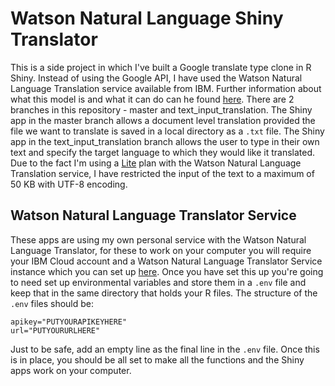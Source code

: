 # Watson Natural Language Shiny Translator

This is a side project in which I've built a Google translate type clone in R Shiny. Instead of using the Google API, I have used the Watson Natural Language Translation service available from IBM. Further information about what this model is and what it can do can he found [here](https://cloud.ibm.com/docs/language-translator?topic=language-translator-gettingstarted). There are 2 branches in this repository - master and text_input_translation. The Shiny app in the master branch allows a document level translation provided the file we want to translate is saved in a local directory as a `.txt` file. The Shiny app in the text_input_translation branch allows the user to type in their own text and specify the target language to which they would like it translated. Due to the fact I'm using a [Lite](
https://cloud.ibm.com/catalog/services/language-translator) plan with the Watson Natural Language Translation service, I have restricted the input of the text to a maximum of 50 KB with UTF-8 encoding.

## Watson Natural Language Translator Service

These apps are using my own personal service with the Watson Natural Language Translator, for these to work on your computer you will require your IBM Cloud account and a Watson Natural Language Translator Service instance which you can set up [here](
https://cloud.ibm.com/catalog/services/language-translator). Once you have set this up you're going to need set up environmental variables and store them in a `.env` file and keep that in the same directory that holds your R files. The structure of the `.env` files should be:

```
apikey="PUTYOURAPIKEYHERE"
url="PUTYOURURLHERE"

```

Just to be safe, add an empty line as the final line in the `.env` file. Once this is in place, you should be all set to make all the functions and the Shiny apps work on your computer.

